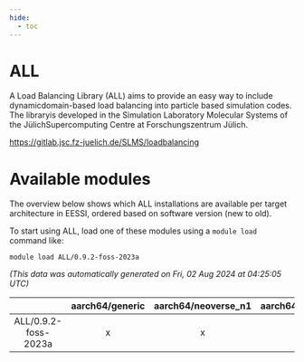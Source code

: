 ```yaml
---
hide:
  - toc
---
```


ALL
===


A Load Balancing Library (ALL) aims to provide an easy way to include dynamicdomain-based load balancing into particle based simulation codes. The libraryis developed in the Simulation Laboratory Molecular Systems of the JülichSupercomputing Centre at Forschungszentrum Jülich.

https://gitlab.jsc.fz-juelich.de/SLMS/loadbalancing
# Available modules


The overview below shows which ALL installations are available per target architecture in EESSI, ordered based on software version (new to old).

To start using ALL, load one of these modules using a `module load` command like:

```shell
module load ALL/0.9.2-foss-2023a
```

*(This data was automatically generated on Fri, 02 Aug 2024 at 04:25:05 UTC)*  

| |aarch64/generic|aarch64/neoverse_n1|aarch64/neoverse_v1|x86_64/generic|x86_64/amd/zen2|x86_64/amd/zen3|x86_64/amd/zen4|x86_64/intel/haswell|x86_64/intel/skylake_avx512|
| :---: | :---: | :---: | :---: | :---: | :---: | :---: | :---: | :---: | :---: |
|ALL/0.9.2-foss-2023a|x|x|x|x|x|x|-|x|x|
